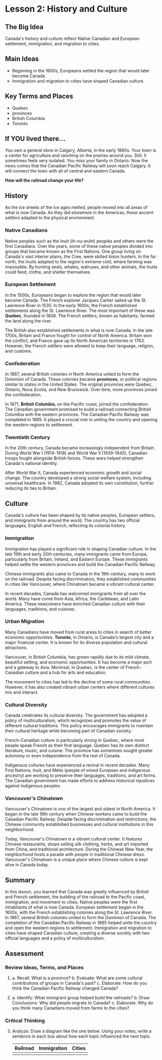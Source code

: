 # Lesson 2: History and Culture

## The Big Idea
Canada's history and culture reflect Native Canadian and European settlement, immigration, and migration to cities.

## Main Ideas
- Beginning in the 1600s, Europeans settled the region that would later become Canada.
- Immigration and migration to cities have shaped Canadian culture.

## Key Terms and Places
- Quebec
- provinces
- British Columbia
- Toronto

## If YOU lived there...
You own a general store in Calgary, Alberta, in the early 1880s. Your town is a center for agriculture and ranching on the prairies around you. Still, it sometimes feels very isolated. You miss your family in Ontario. Now the news comes that the Canadian Pacific Railway will soon reach Calgary. It will connect the town with all of central and eastern Canada.

**How will the railroad change your life?**

## History

As the ice sheets of the ice ages melted, people moved into all areas of what is now Canada. As they did elsewhere in the Americas, these ancient settlers adapted to the physical environment.

### Native Canadians

Native peoples such as the Inuit (ih-nu-wuht) peoples and others were the first Canadians. Over the years, some of these native peoples divided into groups that became known as the First Nations. One group living on Canada's vast interior plains, the Cree, were skilled bison hunters. In the far north, the Inuits adapted to the region's extreme cold, where farming was impossible. By hunting seals, whales, walruses, and other animals, the Inuits could feed, clothe, and shelter themselves.

### European Settlement

In the 1500s, Europeans began to explore the region that would later become Canada. The French explorer Jacques Cartier sailed up the St. Lawrence River in 1535. In the early 1600s, the French established settlements along the St. Lawrence River. The most important of these was **Quebec**, founded in 1608. The French settlers, known as habitants, farmed the land along the river.

The British also established settlements in what is now Canada. In the late 1700s, Britain and France fought for control of North America. Britain won the conflict, and France gave up its North American territories in 1763. However, the French settlers were allowed to keep their language, religion, and customs.

### Confederation

In 1867, several British colonies in North America united to form the Dominion of Canada. These colonies became **provinces**, or political regions similar to states in the United States. The original provinces were Quebec, Ontario, Nova Scotia, and New Brunswick. Over time, more provinces joined the confederation.

In 1871, **British Columbia**, on the Pacific coast, joined the confederation. The Canadian government promised to build a railroad connecting British Columbia with the eastern provinces. The Canadian Pacific Railway was completed in 1885. It played a crucial role in uniting the country and opening the western regions to settlement.

### Twentieth Century

In the 20th century, Canada became increasingly independent from Britain. During World War I (1914-1918) and World War II (1939-1945), Canadian troops fought alongside British forces. These wars helped strengthen Canada's national identity.

After World War II, Canada experienced economic growth and social change. The country developed a strong social welfare system, including universal healthcare. In 1982, Canada adopted its own constitution, further reducing its ties to Britain.

## Culture

Canada's culture has been shaped by its native peoples, European settlers, and immigrants from around the world. The country has two official languages, English and French, reflecting its colonial history.

### Immigration

Immigration has played a significant role in shaping Canadian culture. In the late 19th and early 20th centuries, many immigrants came from Europe, particularly from Britain, Ireland, and Eastern Europe. These immigrants helped settle the western provinces and build the Canadian Pacific Railway.

Chinese immigrants also came to Canada in the 19th century, many to work on the railroad. Despite facing discrimination, they established communities in cities like Vancouver, where Chinatown became a vibrant cultural center.

In recent decades, Canada has welcomed immigrants from all over the world. Many have come from Asia, Africa, the Caribbean, and Latin America. These newcomers have enriched Canadian culture with their languages, traditions, and cuisines.

### Urban Migration

Many Canadians have moved from rural areas to cities in search of better economic opportunities. **Toronto**, in Ontario, is Canada's largest city and a major financial center. It is known for its diverse population and cultural attractions.

Vancouver, in British Columbia, has grown rapidly due to its mild climate, beautiful setting, and economic opportunities. It has become a major port and a gateway to Asia. Montreal, in Quebec, is the center of French-Canadian culture and a hub for arts and education.

The movement to cities has led to the decline of some rural communities. However, it has also created vibrant urban centers where different cultures mix and interact.

### Cultural Diversity

Canada celebrates its cultural diversity. The government has adopted a policy of multiculturalism, which recognizes and promotes the value of different cultural traditions. This policy encourages immigrants to maintain their cultural heritage while becoming part of Canadian society.

French-Canadian culture is particularly strong in Quebec, where most people speak French as their first language. Quebec has its own distinct literature, music, and cuisine. The province has sometimes sought greater autonomy or even independence from the rest of Canada.

Indigenous cultures have experienced a revival in recent decades. Many First Nations, Inuit, and Métis (people of mixed European and indigenous ancestry) are working to preserve their languages, traditions, and art forms. The Canadian government has made efforts to address historical injustices against indigenous peoples.

### Vancouver's Chinatown

Vancouver's Chinatown is one of the largest and oldest in North America. It began in the late 19th century when Chinese workers came to build the Canadian Pacific Railway. Despite facing discrimination and restrictions, the Chinese community established businesses and cultural institutions in this neighborhood.

Today, Vancouver's Chinatown is a vibrant cultural center. It features Chinese restaurants, shops selling silk clothing, herbs, and art imported from China, and traditional architecture. During the Chinese New Year, the neighborhood hosts a parade with people in traditional Chinese dress. Vancouver's Chinatown is a unique place where Chinese culture is kept alive in Canada today.

## Summary

In this lesson, you learned that Canada was greatly influenced by British and French settlement, the building of the railroad to the Pacific coast, immigration, and movement to cities. Native peoples were the first inhabitants of what is now Canada. European settlement began in the 1600s, with the French establishing colonies along the St. Lawrence River. In 1867, several British colonies united to form the Dominion of Canada. The completion of the Canadian Pacific Railway in 1885 helped unite the country and open the western regions to settlement. Immigration and migration to cities have shaped Canadian culture, creating a diverse society with two official languages and a policy of multiculturalism.

## Assessment

### Review Ideas, Terms, and Places

1. a. Recall: What is a province?
   b. Evaluate: What are some cultural contributions of groups in Canada's past?
   c. Elaborate: How do you think the Canadian Pacific Railway changed Canada?

2. a. Identify: What immigrant group helped build the railroads?
   b. Draw Conclusions: Why did people migrate to Canada?
   c. Elaborate: Why do you think many Canadians moved from farms to the cities?

### Critical Thinking

3. Analyze: Draw a diagram like the one below. Using your notes, write a sentence in each box about how each topic influenced the next topic.

   | Railroad | Immigration | Cities |
   |----------|------------|--------|
   | | | |